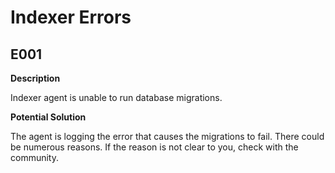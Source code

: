 # Indexer Errors

## E001

**Description**

Indexer agent is unable to run database migrations.

**Potential Solution**

The agent is logging the error that causes the migrations to fail. There could
be numerous reasons. If the reason is not clear to you, check with the
community.
